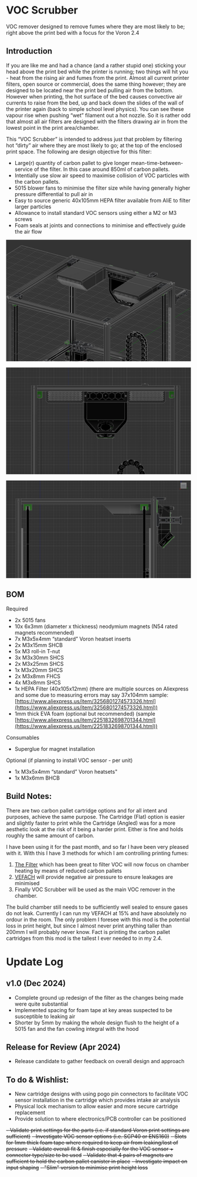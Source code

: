 # VOC Scrubber
VOC remover designed to remove fumes where they are most likely to be; right above the print bed with a focus for the Voron 2.4



## Introduction

If you are like me and had a chance (and a rather stupid one) sticking your head above the print bed while the printer is running; two things will hit you - heat from the rising air and fumes from the print. Almost all current printer filters, open source or commercial, does the same thing however; they are designed to be located near the print bed pulling air from the bottom. However when printing, the hot surface of the bed causes convective air currents to raise from the bed, up and back down the slides of the wall of the printer again (back to simple school level physics). You can see these vapour rise when pushing “wet” filament out a hot nozzle. So it is rather odd that almost all air filters are designed with the filters drawing air in from the lowest point in the print area/chamber. 

This  “VOC Scrubber” is intended to address just that problem by filtering hot “dirty” air where they are most likely to go; at the top of the enclosed print space. The following are design objective for this filter: 

- Large(r) quantity of carbon pallet to give longer mean-time-between-service of the filter. In this case around 850ml of carbon pallets. 
- Intentially use slow air speed to maximise collision of VOC particles with the carbon pallets. 
- 5015 blower fans to minimise the filter size while having generally higher pressure differential to pull air in 
- Easy to source generic 40x105mm HEPA filter available from AliE to filter larger particles
- Allowance to install standard VOC sensors using either a M2 or M3 screws
- Foam seals at joints and connections to minimise and effectively guide the air flow

![](Images/TopISO.JPG)

![](Images/Front.JPG)

![](Images/Side.JPG)


## BOM

Required

- 2x 5015 fans
- 10x 6x3mm (diameter x thickness) neodymium magnets (N54 rated magnets recommended)
- 7x M3x5x4mm “standard” Voron heatset inserts
- 2x M3x15mm SHCB
- 5x M3 roll-in T-nut
- 3x M3x30mm SHCS
- 2x M3x25mm SHCS
- 1x M3x20mm SHCS
- 2x M3x8mm FHCS
- 4x M3x8mm SHCS
- 1x HEPA Filter (40x105x12mm) (there are multiple sources on Aliexpress and some due to measuring errors may say 37x104mm sample: [https://www.aliexpress.us/item/3256801274573326.html](https://www.aliexpress.us/item/3256801274573326.html))
- 1mm thick EVA foam (optional but recommended) (sample [https://www.aliexpress.us/item/2251832698701344.html](https://www.aliexpress.us/item/2251832698701344.html))

Consumables 

- Superglue for magnet installation

Optional (if planning to install VOC sensor - per unit)

- 1x M3x5x4mm “standard” Voron heatsets" 
- 1x M3x6mm BHCB


## Build Notes:
There are two carbon pallet cartridge options and for all intent and purposes, achieve the same purpose. The Cartridge (Flat) option is easier and slightly faster to print while the Cartridge (Angled) was for a more aesthetic look at the risk of it being a harder print. Either is fine and holds roughly the same amount of carbon. 

I have been using it for the past month, and so far I have been very pleased with it. With this I have 3 methods for which I am controlling printing fumes:
1. [The Filter](https://github.com/nateb16/VoronUsers/tree/master/printer_mods/nateb16/THE_FILTER) which has been great to filter VOC will now focus on chamber heating by means of reduced carbon pallets
2. [VEFACH](https://github.com/VoronDesign/VoronUsers/tree/main/printer_mods/KevinAkaSam/VEFACH) will provide negative air pressure to ensure leakages are minimised
3. Finally VOC Scrubber will be used as the main VOC remover in the chamber. 

The build chamber still needs to be sufficiently well sealed to ensure gases do not leak. Currently I can run my VEFACH at 15% and have absolutely no ordour in the room. The only problem I foresee with this mod is the potential loss in print height, but since I almost never print anything taller than 200mm I will probably never know. Fact is printing the carbon pallet cartridges from this mod is the tallest I ever needed to in my 2.4. 


# Update Log 
## v1.0 (Dec 2024)
- Complete ground up redesign of the filter as the changes being made were quite substantial 
- Implemented spacing for foam tape at key areas suspected to be susceptible to leaking air
- Shorter by 5mm by making the whole design flush to the height of a 5015 fan and the fan cowling integral with the hood

## Release for Review (Apr 2024)
- Release candidate to gather feedback on overall design and approach


## To do & Wishlist:
- New cartridge designs with using pogo pin connectors to facilitate VOC sensor installation in the cartridge which provides intake air analysis
- Physical lock mechanism to allow easier and more secure cartridge replacement
- Provide solution to where electronics/PCB controller can be positioned 

~~- Validate print settings for the parts (i.e. if standard Voron print settings are sufficient)~~
~~- Investigate VOC sensor options (i.e. SGP40 or ENS160)~~
~~- Slots for 1mm thick foam tape where required to keep air from leaking/lost of pressure~~
~~- Validate overall fit & finish especially for the VOC sensor + connector type/size to be used~~
~~- Validate that 4 pairs of magnets are sufficient to hold the carbon pallet canister in place~~
~~- Investigate impact on input shaping~~
~~- "Slim" version to minimise print height loss~~

